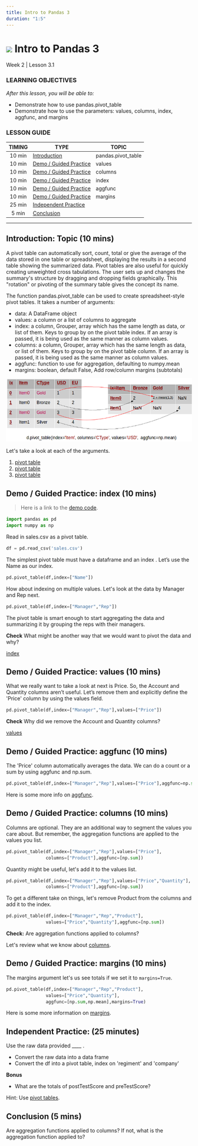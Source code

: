 ```yaml
---
title: Intro to Pandas 3
duration: "1:5"
---
```


# ![](https://ga-dash.s3.amazonaws.com/production/assets/logo-9f88ae6c9c3871690e33280fcf557f33.png) Intro to Pandas 3
Week 2 | Lesson 3.1

### LEARNING OBJECTIVES
*After this lesson, you will be able to:*
- Demonstrate how to use pandas.pivot_table
- Demonstrate how to use the parameters: values, columns, index, aggfunc, and margins


### LESSON GUIDE
| TIMING  | TYPE  | TOPIC  |
|:-:|---|---|
| 10 min  | [Introduction](#introduction)   | pandas.pivot_table  |
| 10 min  | [Demo / Guided Practice](#demo)  | values  |
| 10 min  | [Demo / Guided Practice](#demo)  | columns  |
| 10 min  | [Demo / Guided Practice](#demo)  | index  |
| 10 min  | [Demo / Guided Practice](#demo)  | aggfunc  |
| 10 min  | [Demo / Guided Practice](#demo)  | margins  |
| 25 min  | [Independent Practice](#ind-practice)  |  |
| 5 min  | [Conclusion](#conclusion)  |   |

---

<a name="pandas.pivot_table"></a>
## Introduction: Topic (10 mins)

A pivot table can automatically sort, count, total or give the average of
the data stored in one table or spreadsheet, displaying the results in a
second table showing the summarized data. Pivot tables are also useful for
quickly creating unweighted cross tabulations. The user sets up and
changes the summary's structure by dragging and dropping fields graphically.
This "rotation" or pivoting of the summary table gives the concept its name.

The function pandas.pivot_table can be used to create spreadsheet-style
pivot tables. It takes a number of arguments:
- data: A DataFrame object
- values: a column or a list of columns to aggregate    
- index: a column, Grouper, array which has the same length as data, or
    list of them. Keys to group by on the pivot table index. If an array is
    passed, it is being used as the same manner as column values.
- columns: a column, Grouper, array which has the same length as data,
    or list of them. Keys to group by on the pivot table column. If an array
    is passed, it is being used as the same manner as column values.
- aggfunc: function to use for aggregation, defaulting to numpy.mean
- margins:  boolean, default False, Add row/column margins (subtotals)

![](./assets/images/pivoting-table.png)  

Let's take a look at each of the arguments.

1. [pivot table](https://en.wikipedia.org/wiki/Pivot_table)
2. [pivot table](http://pandas.pydata.org/pandas-docs/stable/pandas.pdf)
3. [pivot table](https://nikolaygrozev.wordpress.com/category/datascience/)


<a name="index"></a>
## Demo / Guided Practice: index (10 mins)

> Here is a link to the [demo code](./code/w2-3.1-demo.ipynb).

```python
import pandas as pd
import numpy as np
```

Read in sales.csv as a pivot table.

```python
df = pd.read_csv('sales.csv')
```

The simplest pivot table must have a dataframe and an index . Let’s use
the Name as our index.

```python
pd.pivot_table(df,index=["Name"])
```

How about indexing on multiple values. Let's look at the data by Manager
and Rep next.

```python
pd.pivot_table(df,index=["Manager","Rep"])
```

The pivot table is smart enough to start aggregating the
data and summarizing it by grouping the reps with their managers.

**Check** What might be another way that we would want to pivot the data
and why?

[index](http://pbpython.com/pandas-pivot-table-explained.html)



<a name="values"></a>
## Demo / Guided Practice: values (10 mins)

What we really want to take a look at next is Price. So, the Account and
Quantity columns aren’t useful. Let’s remove them and
explicitly define the 'Price' column by using the values field.

```python
pd.pivot_table(df,index=["Manager","Rep"],values=["Price"])
```

**Check** Why did we remove the Account and Quantity columns?

[values](http://pbpython.com/pandas-pivot-table-explained.html)



<a name="aggfunc"></a>
## Demo / Guided Practice: aggfunc (10 mins)

The 'Price' column automatically averages the data.  We can do a count or a
sum by using aggfunc and np.sum.

```python
pd.pivot_table(df,index=["Manager","Rep"],values=["Price"],aggfunc=np.sum)
```

Here is some more info on [aggfunc](http://pbpython.com/pandas-pivot-table-explained.html).




<a name="columns"></a>
## Demo / Guided Practice: columns (10 mins)

Columns are optional. They are an additional way to segment the values you
care about. But remember, the aggregation functions are applied to the
values you list.

```python
pd.pivot_table(df,index=["Manager","Rep"],values=["Price"],
               columns=["Product"],aggfunc=[np.sum])
```

Quantity might be useful, let's add it to the values list.

```python
pd.pivot_table(df,index=["Manager","Rep"],values=["Price","Quantity"],
               columns=["Product"],aggfunc=[np.sum])
```

To get a different take on things, let's remove Product from the columns
and add it to the index.

```python
pd.pivot_table(df,index=["Manager","Rep","Product"],
               values=["Price","Quantity"],aggfunc=[np.sum])
```

**Check:** Are aggregation functions applied to columns?

Let's review what we know about [columns](http://pbpython.com/pandas-pivot-table-explained.html).




<a name="margins"></a>
## Demo / Guided Practice: margins (10 mins)

The margins argument let's us see totals if we set it to `margins=True`.

```python
pd.pivot_table(df,index=["Manager","Rep","Product"],
               values=["Price","Quantity"],
               aggfunc=[np.sum,np.mean],margins=True)
```

Here is some more information on [margins](http://pbpython.com/pandas-pivot-table-explained.html).


<a name="ind-practice"></a>
## Independent Practice: (25 minutes)

Use the raw data provided ____ .
- Convert the raw data into a data frame
- Convert the df into a pivot table, index on 'regiment' and 'company'

**Bonus**
- What are the totals of postTestScore and preTestScore?

Hint: Use [pivot tables](http://chrisalbon.com/python/pandas_pivot_tables.html).


<a name="conclusion"></a>
## Conclusion (5 mins)

Are aggregation functions applied to columns? If not, what is the aggregation function applied to?
